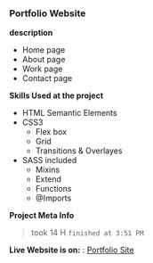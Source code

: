 ### Portfolio Website

**description**
- Home page
- About page
- Work page
- Contact page

**Skills Used at the project**
- HTML Semantic Elements
- CSS3 
  - Flex box
  - Grid
  - Transitions & Overlayes
- SASS included
  - Mixins
  - Extend
  - Functions
  - @Imports

**Project Meta Info**
>took 14 H `finished at 3:51 PM`

**Live Website is on:** : [Portfolio Site](https://googl.com)

